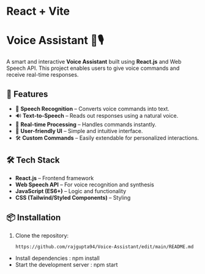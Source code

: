 # React + Vite
# Voice Assistant 🤖🎙️

A smart and interactive **Voice Assistant** built using **React.js** and Web Speech API. This project enables users to give voice commands and receive real-time responses.

## 🚀 Features

- 🎤 **Speech Recognition** – Converts voice commands into text.
- 🔊 **Text-to-Speech** – Reads out responses using a natural voice.
- 📝 **Real-time Processing** – Handles commands instantly.
- 🎨 **User-friendly UI** – Simple and intuitive interface.
- 🛠️ **Custom Commands** – Easily extendable for personalized interactions.

## 🛠️ Tech Stack

- **React.js** – Frontend framework
- **Web Speech API** – For voice recognition and synthesis
- **JavaScript (ES6+)** – Logic and functionality
- **CSS (Tailwind/Styled Components)** – Styling

## 📦 Installation

1. Clone the repository:
   ```sh
   https://github.com/rajgupta94/Voice-Assistant/edit/main/README.md

* Install dependencies : npm install
* Start the development server : npm start

